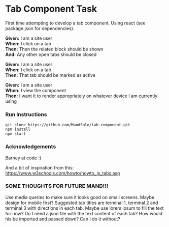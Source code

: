 # Tab Component Task

First time attempting to develop a tab component. Using react (see package.json for dependencies).

**Given:** I am a site user  
**When:** I click on a tab  
**Then:** Then the related block should be shown  
**And:** Any other open tabs should be closed

**Given:** I am a site user  
**When:** I click on a tab  
**Then:** That tab should be marked as active

**Given:** I am a site user  
**When:** I view the component  
**Then:** I want it to render appropriately on whatever device I am currently using

### Run Instructions

```
git clone https://github.com/MandSolo/tab-component.git
npm install
npm start
```
### Acknowledgements

Barney at code :)

And a bit of inspiration from this: https://www.w3schools.com/howto/howto_js_tabs.asp

### SOME THOUGHTS FOR FUTURE MAND!!!
Use media queries to make sure it looks good on small screens. Maybe design for mobile first?
Suggested tab titles are terminal 1, terminal 2 and terminal 3 with directions in each tab. Maybe use lorem ipsum to fill the text for now?
Do I need a json file with the text content of each tab? How would his be imported and passed down? Can I do it without?
